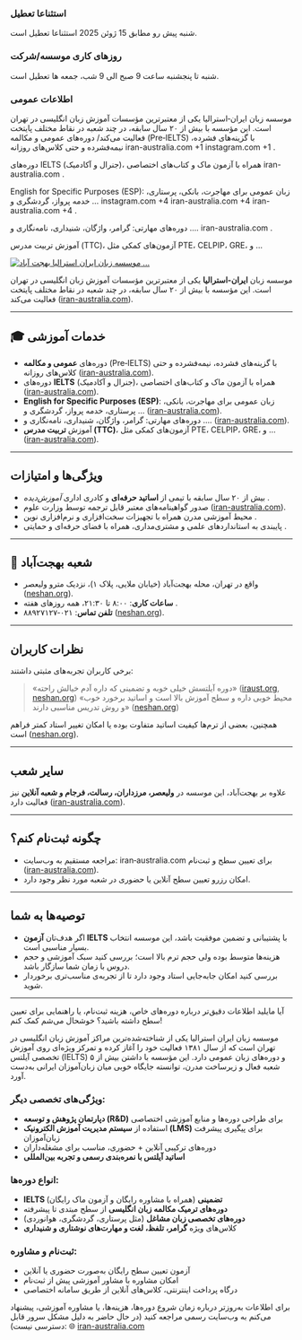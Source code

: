 ### استثناعا تعطیل
شنبه پیش رو مطابق 15 ژوئن 2025 استثناعا تعطیل است.

### روزهای کاری موسسه/شرکت
شنبه تا پنجشنبه ساعت 9 صبح الی 9 شب، جمعه ها تعطیل است.


### اطلاعات عمومی
موسسه زبان ایران‑استرالیا یکی از معتبرترین مؤسسات آموزش زبان انگلیسی در تهران است. این مؤسسه با بیش از ۲۰ سال سابقه، در چند شعبه در نقاط مختلف پایتخت فعالیت می‌کند/ دوره‌های عمومی و مکالمه (Pre‑IELTS) با گزینه‌های فشرده، نیمه‌فشرده و حتی کلاس‌های روزانه 
iran-australia.com
+1
instagram.com
+1
.

دوره‌های IELTS (جنرال و آکادمیک)، همراه با آزمون ماک و کتاب‌های اختصاصی 
iran-australia.com
.

English for Specific Purposes (ESP): زبان عمومی برای مهاجرت، بانکی، پرستاری، خدمه پرواز، گردشگری و … 
instagram.com
+4
iran-australia.com
+4
iran-australia.com
+4
.

دوره‌های مهارتی: گرامر، واژگان، شنیداری، نامه‌نگاری و …. 
iran-australia.com
.

آموزش تربیت مدرس (TTC)، آزمون‌های کمکی مثل PTE، CELPIP، GRE، و …

[![موسسه زبان ایران استراليا بهجت آباد ...](https://images.openai.com/thumbnails/c83b721f042cc15d34c496a629d2543e.jpeg)](https://neshan.org/maps/places/0350e0d092b0418f37739fcb3083544a)

موسسه زبان **ایران‑استرالیا** یکی از معتبرترین مؤسسات آموزش زبان انگلیسی در تهران است. این مؤسسه با بیش از ۲۰ سال سابقه، در چند شعبه در نقاط مختلف پایتخت فعالیت می‌کند ([iran-australia.com][1]).

---

## 🎓 خدمات آموزشی

* دوره‌های **عمومی و مکالمه** (Pre‑IELTS) با گزینه‌های فشرده، نیمه‌فشرده و حتی کلاس‌های روزانه ([iran-australia.com][2]).
* دوره‌های **IELTS** (جنرال و آکادمیک)، همراه با آزمون ماک و کتاب‌های اختصاصی ([iran-australia.com][2]).
* **English for Specific Purposes (ESP)**: زبان عمومی برای مهاجرت، بانکی، پرستاری، خدمه پرواز، گردشگری و … ([iran-australia.com][2]).
* دوره‌های مهارتی: گرامر، واژگان، شنیداری، نامه‌نگاری و …. ([iran-australia.com][2]).
* آموزش **تربیت مدرس (TTC)**، آزمون‌های کمکی مثل PTE، CELPIP، GRE، و … ([iran-australia.com][2]).

---

## ویژگی‌ها و امتیازات

* بیش از ۲۰ سال سابقه با تیمی از **اساتید حرفه‌ای** و کادری اداری *آموزش‌دیده* .
* صدور گواهینامه‌های معتبر قابل ترجمه توسط وزارت علوم ([iran-australia.com][2]).
* محیط آموزشی مدرن همراه با تجهیزات سخت‌افزاری و نرم‌افزاری نوین .
* پایبندی به استانداردهای علمی و مشتری‌مداری، همراه با فضای حرفه‌ای و حمایتی .

---

## 📍 شعبه بهجت‌آباد

* واقع در تهران، محله بهجت‌آباد (خیابان ملایی، پلاک ۱)، نزدیک مترو ولیعصر ([neshan.org][3]).
* **ساعات کاری**: ۸:۰۰ تا ۲۱:۳۰، همه روزهای هفته .
* **تلفن تماس**: ۰۲۱‑۸۸۹۲۷۱۲۷ ([neshan.org][3]).

---

## نظرات کاربران

برخی کاربران تجربه‌های مثبتی داشتند:

> «دوره آیلتسش خیلی خوبه و تضمینی که داره آدم خیالش راحته» ([iraust.org][4], [neshan.org][3])
> «محیط خوبی داره و سطح آموزش بالا است و اساتید برخورد خوب و روش تدریس مناسبی دارند» ([neshan.org][3])

همچنین، بعضی از ترم‌ها کیفیت اساتید متفاوت بوده یا امکان تغییر استاد کمتر فراهم است ([neshan.org][3]).

---

## سایر شعب

علاوه بر بهجت‌آباد، این موسسه در **ولیعصر، مرزداران، رسالت، فرجام و شعبه آنلاین** نیز فعالیت دارد ([iran-australia.com][2]).

---

## چگونه ثبت‌نام کنم؟

* مراجعه مستقیم به وب‌سایت: iran‑australia.com برای تعیین سطح و ثبت‌نام ([iran-australia.com][2]).
* امکان رزرو تعیین سطح آنلاین یا حضوری در شعبه مورد نظر وجود دارد.

---

## توصیه‌ها به شما

* اگر هدف‌تان **آزمون IELTS** با پشتیبانی و تضمین موفقیت باشد، این موسسه انتخاب بسیار مناسبی است.
* هزینه‌ها متوسط بوده ولی حجم ترم بالا است؛ بررسی کنید سبک آموزشی و حجم دروس با زمان شما سازگار باشد.
* بررسی کنید امکان جابه‌جایی استاد وجود دارد تا از تجربه‌ی مناسب‌تری برخوردار شوید.

---

آیا مایلید اطلاعات دقیق‌تر درباره دوره‌های خاص، هزینه ثبت‌نام، یا راهنمایی برای تعیین سطح داشته باشید؟ خوشحال می‌شم کمک کنم!

[1]: https://www.iran-australia.com/en/main.html?utm_source=chatgpt.com "Iran-Australia"
[2]: https://www.iran-australia.com/?utm_source=chatgpt.com "مدرسه زبان ایران استرالیا"
[3]: https://neshan.org/maps/places/0350e0d092b0418f37739fcb3083544a?utm_source=chatgpt.com "موسسه زبان ایران استراليا بهجت آباد ..."
[4]: https://www.iraust.org/?utm_source=chatgpt.com "موسسه فرهنگی هنری ایران استرالیا: صفحه اصلی"


موسسه زبان ایران استرالیا یکی از شناخته‌شده‌ترین مراکز آموزش زبان انگلیسی در تهران است که از سال ۱۳۸۱ فعالیت خود را آغاز کرده و تمرکز ویژه‌ای روی آموزش تخصصی آیلتس (IELTS) و دوره‌های زبان عمومی دارد. این مؤسسه با داشتن بیش از ۵ شعبه فعال و زیرساخت مدرن، توانسته جایگاه خوبی میان زبان‌آموزان ایرانی به‌دست آورد.

### ویژگی‌های تخصصی دیگر:

* **دپارتمان پژوهش و توسعه (R\&D)** برای طراحی دوره‌ها و منابع آموزشی اختصاصی
* استفاده از **سیستم مدیریت آموزش الکترونیک (LMS)** برای پیگیری پیشرفت زبان‌آموزان
* دوره‌های ترکیبی آنلاین + حضوری، مناسب برای مشغله‌داران
* **اساتید آیلتس با نمره‌بندی رسمی و تجربه بین‌المللی**

### انواع دوره‌ها:

* **IELTS تضمینی** (همراه با مشاوره رایگان و آزمون ماک رایگان)
* **دوره‌های ترمیک مکالمه زبان انگلیسی** از سطح مبتدی تا پیشرفته
* **دوره‌های تخصصی زبان مشاغل** (مثل پرستاری، گردشگری، هوانوردی)
* کلاس‌های ویژه **گرامر، تلفظ، لغت و مهارت‌های نوشتاری و شنیداری**

### ثبت‌نام و مشاوره:

* آزمون تعیین سطح رایگان به‌صورت حضوری یا آنلاین
* امکان مشاوره با مشاور آموزشی پیش از ثبت‌نام
* درگاه پرداخت اینترنتی، کلاس‌های آنلاین از طریق سامانه اختصاصی

برای اطلاعات به‌روزتر درباره زمان شروع دوره‌ها، هزینه‌ها، یا مشاوره آموزشی، پیشنهاد می‌کنم به وب‌سایت رسمی مراجعه کنید (در حال حاضر به دلیل مشکل سرور قابل دسترسی نیست):
🌐 [iran-australia.com](https://iran-australia.com)

